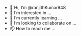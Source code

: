 - 👋 Hi, I’m @ranjithKumar948
- 👀 I’m interested in ...
- 🌱 I’m currently learning ...
- 💞️ I’m looking to collaborate on ...
- 📫 How to reach me ...

<!---
ranjithKumar948/ranjithKumar948 is a ✨ special ✨ repository because its `README.md` (this file) appears on your GitHub profile.
You can click the Preview link to take a look at your changes.
--->

